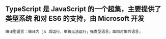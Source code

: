 ## TypeScript 是 JavaScript 的一个超集，主要提供了 类型系统 和对 ES6 的支持，由 Microsoft 开发

`编译型语言：编译为 js 后运行，单独无法运行;`
`强类型语言;`
`面向对象的语言;`
